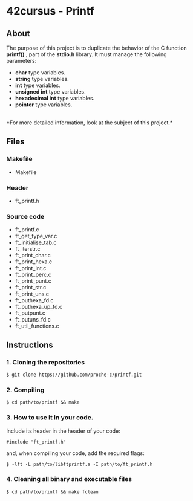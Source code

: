 # 42cursus - Printf

## About
The purpose of this project is to duplicate the behavior of the C function **printf()** , part of the **stdio.h** library.
It must manage the following parameters:
- **char** type variables.
- **string** type variables.
-  **int** type variables.
-  **unsigned int** type variables.
-  **hexadecimal int** type variables.
-  **pointer** type variables.
  <br>
  *For more detailed information, look at the subject of this project.*
   
## Files
### Makefile
- Makefile
### Header
- ft_printf.h
### Source code
- ft_printf.c
- ft_get_type_var.c
- ft_initialise_tab.c
- ft_iterstr.c
- ft_print_char.c
- ft_print_hexa.c
- ft_print_int.c
- ft_print_perc.c
- ft_print_punt.c
- ft_print_str.c
- ft_print_uns.c
- ft_puthexa_fd.c
- ft_puthexa_up_fd.c
- ft_putpunt.c
- ft_putuns_fd.c
- ft_util_functions.c
## Instructions

### 1. Cloning the repositories  
```shell
$ git clone https://github.com/proche-c/printf.git
```
### 2. Compiling  
```shell
$ cd path/to/printf && make
```
### 3. How to use it in your code. 
Include its header in the header of your code:
```shell
#include "ft_printf.h"
```
and, when compiling your code, add the required flags:
```shell
$ -lft -L path/to/libftprintf.a -I path/to/ft_printf.h
```
### 4. Cleaning all binary and executable files
```shell
$ cd path/to/printf && make fclean
```

